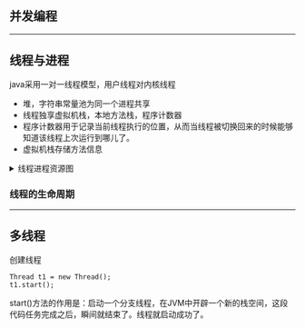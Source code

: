 ## 并发编程

---

## 线程与进程
java采用一对一线程模型，用户线程对内核线程
- 堆，字符串常量池为同一个进程共享
- 线程独享虚拟机栈，本地方法栈，程序计数器
- 程序计数器用于记录当前线程执行的位置，从而当线程被切换回来的时候能够知道该线程上次运行到哪儿了。
- 虚拟机栈存储方法信息
<details><summary>线程进程资源图</summary>
<image src = "java-runtime-data-areas-jdk1.8.png")>;
</details>

### 线程的生命周期


---
## 多线程
创建线程

    Thread t1 = new Thread();
    t1.start();
start()方法的作用是：启动一个分支线程，在JVM中开辟一个新的栈空间，这段代码任务完成之后，瞬间就结束了。线程就启动成功了。

